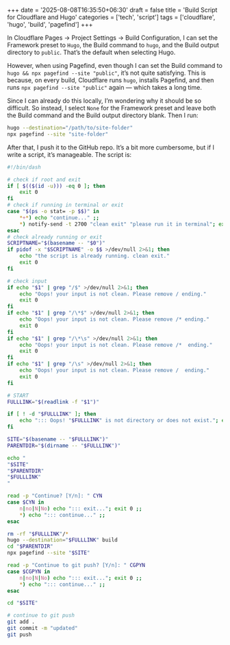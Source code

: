 +++
date = '2025-08-08T16:35:50+06:30'
draft = false
title = 'Build Script for Cloudflare and Hugo'
categories = ['tech', 'script']
tags = ['cloudflare', 'hugo', 'build', 'pagefind']
+++

In Cloudflare Pages → Project Settings → Build Configuration, I can set the Framework preset to `Hugo`, the Build command to `hugo`, and the Build output directory to `public`. That’s the default when selecting Hugo.

However, when using Pagefind, even though I can set the Build command to `hugo && npx pagefind --site "public"`, it’s not quite satisfying. This is because, on every build, Cloudflare runs `hugo`, installs Pagefind, and then runs `npx pagefind --site "public"` again — which takes a long time.

Since I can already do this locally, I’m wondering why it should be so difficult. So instead, I select `None` for the Framework preset and leave both the Build command and the Build output directory blank. Then I run:

```bash
hugo --destination="/path/to/site-folder"
npx pagefind --site "site-folder"
```

After that, I push it to the GitHub repo. It’s a bit more cumbersome, but if I write a script, it’s manageable. The script is:

```bash
#!/bin/dash

# check if root and exit
if [ $(($(id -u))) -eq 0 ]; then
    exit 0
fi
# check if running in terminal or exit
case "$(ps -o stat= -p $$)" in
    *+*) echo "continue..." ;;
    *) notify-send -t 2700 "clean exit" "please run it in terminal"; exit 0 ;;
esac
# check already running or exit
SCRIPTNAME="$(basename -- "$0")"
if pidof -x "$SCRIPTNAME" -o $$ >/dev/null 2>&1; then
    echo "the script is already running. clean exit."
    exit 0
fi

# check input
if echo "$1" | grep "/$" >/dev/null 2>&1; then
    echo "Oops! your input is not clean. Please remove / ending."
    exit 0
fi
if echo "$1" | grep "/\*$" >/dev/null 2>&1; then
    echo "Oops! your input is not clean. Please remove /* ending."
    exit 0
fi
if echo "$1" | grep "/\*\s" >/dev/null 2>&1; then
    echo "Oops! your input is not clean. Please remove /*  ending."
    exit 0
fi
if echo "$1" | grep "/\s" >/dev/null 2>&1; then
    echo "Oops! your input is not clean. Please remove /  ending."
    exit 0
fi

# START
FULLLINK="$(readlink -f "$1")"

if [ ! -d "$FULLLINK" ]; then
    echo "::: Oops! "$FULLLINK" is not directory or does not exist."; exit 0
fi

SITE="$(basename -- "$FULLLINK")"
PARENTDIR="$(dirname -- "$FULLLINK")"

echo "
"$SITE"
"$PARENTDIR"
"$FULLLINK"
"

read -p "Continue? [Y/n]: " CYN
case $CYN in
    n|no|N|No) echo "::: exit..."; exit 0 ;;
    *) echo "::: continue..." ;;
esac

rm -rf "$FULLLINK"/*
hugo --destination="$FULLLINK" build
cd "$PARENTDIR"
npx pagefind --site "$SITE"

read -p "Continue to git push? [Y/n]: " CGPYN
case $CGPYN in
    n|no|N|No) echo "::: exit..."; exit 0 ;;
    *) echo "::: continue..." ;;
esac

cd "$SITE"

# continue to git push
git add .
git commit -m "updated"
git push
```